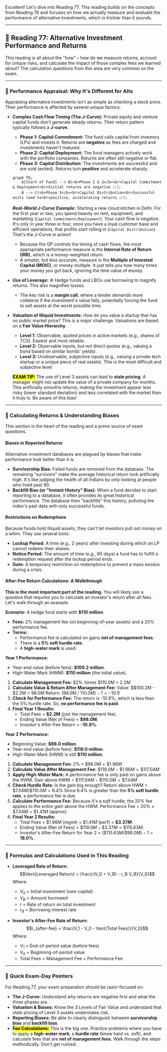 Excellent\! Let's dive into Reading 77. This reading builds on the concepts from Reading 76 and focuses on how we actually measure and evaluate the performance of alternative investments, which is trickier than it sounds.

-----

## 🌟 Reading 77: Alternative Investment Performance and Returns

This reading is all about the "how" – how do we measure returns, account for unique risks, and calculate the impact of those complex fees we learned about? The calculation questions from this area are very common on the exam.

-----

###  🧐 Performance Appraisal: Why It's Different for Alts

Appraising alternative investments isn't as simple as checking a stock price. Their performance is affected by several unique factors:

  * **Complex Cash Flow Timing (The J-Curve):** Private equity and venture capital funds don't generate steady returns. Their return pattern typically follows a **J-curve**.

      * **Phase 1: Capital Commitment:** The fund calls capital from investors (LPs) and invests it. Returns are **negative** as fees are charged and investments haven't matured.
      * **Phase 2: Capital Deployment:** The fund managers actively work with the portfolio companies. Returns are often still negative or flat.
      * **Phase 3: Capital Distribution:** The investments are successful and are sold (exited). Returns turn **positive** and accelerate sharply.

    <!-- end list -->

    ```mermaid
    graph TD;
        A[Start of Fund] --> B(<b>Phase 1 & 2</b><br>Capital Commitment & Deployment<br>Initial returns are negative 📉);
        B --> C(<b>Phase 3</b><br>Capital Distribution<br>Successful exits lead to<br>positive, accelerating returns 📈);
    ```

    ***Real-World J-Curve Example:*** Starting a new cloud kitchen in Delhi. For the first year or two, you spend heavily on rent, equipment, and marketing (`Capital Commitment/Deployment`). Your cash flow is negative. It's only in year three or four, once you have a loyal customer base and efficient operations, that profits start rolling in (`Capital Distribution`). That's the J-Curve in action\!

      * Because the GP controls the timing of cash flows, the most appropriate performance measure is the **Internal Rate of Return (IRR)**, which is a money-weighted return.
      * A simpler, but less accurate, measure is the **Multiple of Invested Capital (MOIC)**, or money multiple. It just tells you how many times your money you got back, ignoring the time value of money.

  * **Use of Leverage:** ⚙️ Hedge funds and LBOs use borrowing to magnify returns. This also magnifies losses.

      * The key risk is a **margin call**, where a lender demands more collateral if the investment's value falls, potentially forcing the fund to sell assets at the worst possible time.

  * **Valuation of Illiquid Investments:** How do you value a startup that has no public market price? This is a major challenge. Valuations are based on a **Fair Value Hierarchy**.

      * **Level 1:** Observable, quoted prices in active markets (e.g., shares of TCS). Easiest and most reliable.
      * **Level 2:** Observable inputs, but not direct quotes (e.g., valuing a bond based on similar bonds' yields).
      * **Level 3:** Unobservable, subjective inputs (e.g., valuing a private tech startup or a unique piece of real estate). This is the most difficult and subjective level.

    **<mark>EXAM TIP:</mark>** The use of Level 3 assets can lead to **stale pricing**. A manager might not update the value of a private company for months. This artificially smooths returns, making the investment appear less risky (lower standard deviation) and less correlated with the market than it truly is. Be aware of this bias\!

-----

###  💸 Calculating Returns & Understanding Biases

This section is the heart of the reading and a prime source of exam questions.

#### Biases in Reported Returns

Alternative investment databases are plagued by biases that make performance look better than it is.

  * **Survivorship Bias:** Failed funds are removed from the database. The remaining "survivors" make the average historical return look artificially high. It's like judging the health of all Indians by only looking at people who lived past 90.
  * **Backfill Bias (or "Instant History" Bias):** When a fund decides to start reporting to a database, it often provides its great historical performance. The database then "backfills" this history, polluting the index's past data with only successful funds.

#### Restrictions on Redemptions

Because funds hold illiquid assets, they can't let investors pull out money on a whim. They use several tools:

  * **Lockup Period:** A time (e.g., 2 years) after investing during which an LP cannot redeem their shares.
  * **Notice Period:** The amount of time (e.g., 90 days) a fund has to fulfill a redemption request after the lockup period ends.
  * **Gate:** A temporary restriction on redemptions to prevent a mass exodus during a crisis.

#### After-Fee Return Calculations: A Walkthrough

**This is the most important part of the reading.** You will likely see a question that requires you to calculate an investor's return after all fees. Let's walk through an example.

**Scenario:** A hedge fund starts with **$110 million**.

  * **Fees:** 2% management fee (on beginning-of-year assets) and a 20% performance fee.
  * **Terms:**
      * Performance fee is calculated on gains **net of management fees**.
      * There is a **5% soft hurdle rate**.
      * A **high-water mark** is used.

**Year 1 Performance:**

  * Year-end value (before fees): **$100.2 million**.
  * High-Water Mark (HWM): **$110 million** (the initial value).

<!-- end list -->

1.  **Calculate Management Fee:**
    $2% \times $110.0M = $2.2M$
2.  **Calculate Value & Return After Management Fee:**
    Value: $$100.2M - $2.2M = $98.0M$
    Return: $($98.0M / $110.0M) - 1 = -10.9%$
3.  **Check for Performance Fee:**
    The return is -10.9%, which is less than the 5% hurdle rate. So, **no performance fee is paid**.
4.  **Final Year 1 Results:**
      * Total Fees = **$2.2M** (just the management fee).
      * Ending Value (Net of Fees) = **$98.0M**.
      * Investor's After-Fee Return = **-10.9%**.

**Year 2 Performance:**

  * Beginning Value: **$98.0 million**.
  * Year-end value (before fees): **$119.0 million**.
  * High-Water Mark (HWM) is still **$110 million**.

<!-- end list -->
1.  **Calculate Management Fee:**
  $2\% \times \$98.0M = \$1.96M$
2.  **Calculate Value After Management Fee:**
  $\$119.0M - \$1.96M = \$117.04M$
3.  **Apply High-Water Mark:** A performance fee is only paid on gains above the HWM.
  Gain above HWM = $\$117.04M - \$110.0M = \$7.04M$
4.  **Check Hurdle Rate:** Is the gain big enough?
  Return above HWM = $\$7.04M / \$110.0M = 6.4\%$
  Since 6.4% is greater than the **5% soft hurdle rate**, a performance fee is due.
5.  **Calculate Performance Fee:** Because it's a *soft* hurdle, the 20% fee applies to the *entire gain* above the HWM.
  Performance Fee = $20\% \times \$7.04M = \$1.41M$ (approx)
6.  **Final Year 2 Results:**
    * Total Fees = $\$1.96M$ (mgmt) + $\$1.41M$ (perf) = **$\$3.37M$**.
    * Ending Value (Net of Fees) = $\$119.0M - \$3.37M = \$115.63M$.
    * Investor's After-Fee Return for Year 2 = $(\$115.63M / \$98.0M) - 1 = \mathbf{18.0\%}$.

-----

###  📝 Formulas and Calculations Used in This Reading

  * **Leveraged Rate of Return:**
    $$\text{Leveraged Return} = \frac{r(V_0 + V_B) - r_B V_B}{V_0}$$
    Where:

      * $V_0$ = Initial investment (own capital)
      * $V_B$ = Amount borrowed
      * $r$ = Rate of return on total investment
      * $r_B$ = Borrowing interest rate

  * **Investor's After-Fee Rate of Return:**
    $$r_{after-fee} = \frac{V_1 - V_0 - \text{Total Fees}}{V_0}$$
    Where:

      * $V_1$ = End-of-period value (before fees)
      * $V_0$ = Beginning-of-period value
      * Total Fees = Management Fee + Performance Fee

-----

###  🚀 Quick Exam-Day Pointers

For Reading 77, your exam preparation should be razor-focused on:

  * **The J-Curve:** Understand *why* returns are negative first and what the three phases are.
  * **Valuation & Biases:** Know the 3 Levels of Fair Value and understand that stale pricing of Level 3 assets understates risk.
  * **Reporting Biases:** Be able to clearly distinguish between **survivorship bias** and **backfill bias**.
  * **<mark>Fee Calculations:</mark>** This is the big one. Practice problems where you have to apply a **high-water mark**, a **hurdle rate** (know hard vs. soft), and calculate fees that are **net of management fees**. Walk through the steps methodically. Don't get rushed.